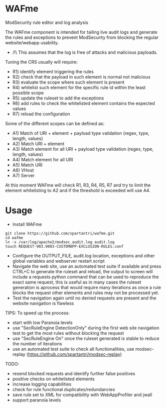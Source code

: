 # WAFme
ModSecurity rule editor and log analysis

The WAFme component is intended for tailing live audit logs and generate the rules and exceptions to prevent ModSecurity from blocking the regular website/webapp usability.

- /!\ This assumes that the log is free of attacks and malicious payloads.

Tuning the CRS usually will require:
- R1) identify element triggering the rules
- R2) check that the payload in such element is normal not malicious
- R3) evaluate the scope where such element is present
- R4) whitelist such element for the specific rule id within the least possible scope
- R5) update the ruleset to add the exceptions 
- R6) add rules to check the whitelisted element contains the expected values
- R7) reload the configuration

Some of the different scopes can be defined as:
- A1) Match of URI + element + payload type validation (regex, type, length, values)
- A2) Match URI + element
- A3) Match element for all URI + payload type validation (regex, type, length, values)
- A4) Match element for all URI
- A5) Match URI
- A6) VHost
- A7) Server

At this moment WAFme will check R1, R3, R4, R5, R7 and try to limit the element whitelisting to A2 and if the threshold is exceeded will use A4.

# Usage
- Install WAFme
```
git clone https://github.com/spartantri/wafme.git
cd wafme
ln -s /var/log/apache2/modsec_audit.log audit.log
touch REQUEST-903.9003-CUSTOMAPP-EXCLUSION-RULES.conf
```

- Configure the OUTPUT_FILE, audit.log location, exceptions and other global variables and webserver restart script
- Navigate the web site, use an automated test suite if available and press CTRL+C to generate the ruleset and reload, the output to screen will include a requests python command that can be used to reproduce the exact same request, this is useful as in many cases the ruleset generation is aprocess that would require many iterations as once a rule blocks the request other elements and rules may not be processed yet.
- Test the navigation again until no denied requests are present and the website navigation is flawless

TIPS:
To speed up the process:
- start with low Paranoia levels
- use "SecRuleEngine DetectionOnly" during the first web site navigation test to get the most rules without blocking the request
- use "SecRuleEngine On" once the ruleset generated is stable to reduce the number of iterations
- use an automated test suite to check all functionalities, use modsec-replay (https://github.com/spartantri/modsec-replay)

TODO:
- resend blocked requests and identify further false positives
- positive checks on whitelisted elements
- increase logging capabilities
- check for rule functional duplicates/redundancies
- save rule set to XML for compatibility with WebAppProfiler and jwall
- support paranoia levels
